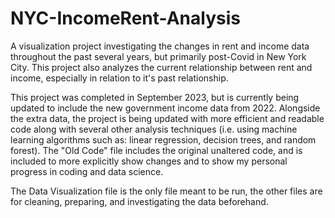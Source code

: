 # NYC-IncomeRent-Analysis
A visualization project investigating the changes in rent and income data throughout the past several years, but primarily post-Covid in New York City. This project also analyzes the current relationship between rent and income, especially in relation to it's past relationship.

This project was completed in September 2023, but is currently being updated to include the new government income data from 2022. Alongside the extra data, the project is being updated with more efficient and readable code along with several other analysis techniques (i.e. using machine learning algorithms such as: linear regression, decision trees, and random forest). The "Old Code" file includes the original unaltered code, and is included to more explicitly show changes and to show my personal progress in coding and data science.

The Data Visualization file is the only file meant to be run, the other files are for cleaning, preparing, and investigating the data beforehand.
